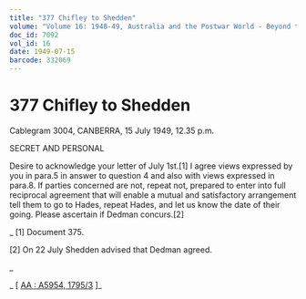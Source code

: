 ```yaml
---
title: "377 Chifley to Shedden"
volume: "Volume 16: 1948-49, Australia and the Postwar World - Beyond the Region"
doc_id: 7092
vol_id: 16
date: 1949-07-15
barcode: 332069
---
```


# 377 Chifley to Shedden

Cablegram 3004, CANBERRA, 15 July 1949, 12.35 p.m.

SECRET AND PERSONAL

Desire to acknowledge your letter of July 1st.[1] I agree views expressed by you in para.5 in answer to question 4 and also with views expressed in para.8. If parties concerned are not, repeat not, prepared to enter into full reciprocal agreement that will enable a mutual and satisfactory arrangement tell them to go to Hades, repeat Hades, and let us know the date of their going. Please ascertain if Dedman concurs.[2]

_ [1] Document 375.

[2] On 22 July Shedden advised that Dedman agreed.

_

_ [ [AA : A5954, 1795/3](http://www.naa.gov.au/cgi-bin/Search?O=I&Number=332069) ]_
